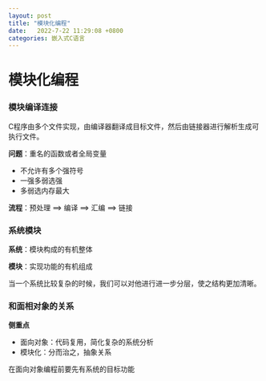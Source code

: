 ```yaml
---
layout: post
title: "模块化编程"
date:   2022-7-22 11:29:08 +0800
categories: 嵌入式C语言
---
```


# 模块化编程



### 模块编译连接

C程序由多个文件实现，由编译器翻译成目标文件，然后由链接器进行解析生成可执行文件。

**问题**：重名的函数或者全局变量

+ 不允许有多个强符号
+ 一强多弱选强
+ 多弱选内存最大

**流程**：预处理 ==> 编译 ==> 汇编 ==> 链接





### 系统模块

**系统**：模块构成的有机整体

**模块**：实现功能的有机组成

当一个系统比较复杂的时候，我们可以对他进行进一步分层，使之结构更加清晰。



### 和面相对象的关系

**侧重点**

+ 面向对象：代码复用，简化复杂的系统分析
+ 模块化：分而治之，抽象关系

在面向对象编程前要先有系统的目标功能
